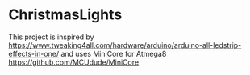 # ChristmasLights

This project is inspired by https://www.tweaking4all.com/hardware/arduino/arduino-all-ledstrip-effects-in-one/ and uses MiniCore for Atmega8 https://github.com/MCUdude/MiniCore
